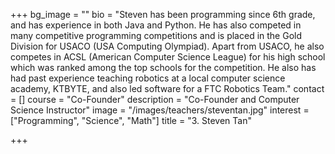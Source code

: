 +++
bg_image = ""
bio = "Steven has been programming since 6th grade, and has experience in both Java and Python. He has also competed in many competitive programming competitions and is placed in the Gold Division for USACO (USA Computing Olympiad). Apart from USACO, he also competes in ACSL (American Computer Science League) for his high school which was ranked among the top schools for the competition. He also has had past experience teaching robotics at a local computer science academy, KTBYTE, and also led software for a FTC Robotics Team."
contact = []
course = "Co-Founder"
description = "Co-Founder and Computer Science Instructor"
image = "/images/teachers/steventan.jpg"
interest = ["Programming", "Science", "Math"]
title = "3. Steven Tan"

+++
